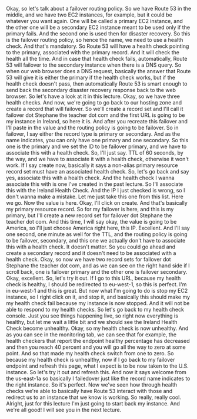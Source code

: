 
<v Instructor>Okay, so let's talk about</v>
a failover routing policy.
So we have Route 53 in the middle,
and we have two EC2 instances, for example,
but it could be whatever you want again.
One will be called a primary EC2 instance,
and the other one will be a secondary EC2 instance
meant to be used only if the primary fails.
And the second one is used then for disaster recovery.
So this is the failover routing policy,
so hence the name,
we need to use a health check.
And that's mandatory.
So Route 53 will have a health check
pointing to the primary, associated with the primary record.
And it will check the health all the time.
And in case that health check fails,
automatically, Route 53 will failover
to the secondary instance when there is a DNS query.
So when our web browser does a DNS request,
basically the answer that Route 53 will give it
is either the primary if the health check works,
but if the health check doesn't pass,
then automatically Route 53 is smart enough
to send back the secondary disaster recovery response
back to the web browser.
So let's have a look at it in this lecture.
Okay, so we have three health checks.
And now, we're going to go back to our hosting zone
and create a record that will failover.
So we'll create a record set
and I'll call it failover dot Stephane the teacher dot com
and the first URL is going to be my instance in Ireland,
so here it is.
And after you recreate this failover
and I'll paste in the value and the routing policy
is going to be failover.
So in failover, I say either the record type
is primary or secondary.
And as the name indicates, you can only have one primary
and one secondary.
So this one is the primary and we set the ID
to be failover primary,
and we have to associate this with a health check.
So, I'll just say.
TTL of 60 seconds, by the way,
and we have to associate it with a health check,
otherwise it won't work.
If I say create now, basically it says
a non-alias primary resource record set
must have an associated health check.
So, let's go back and say yes,
associate this with a health check.
And the health check I wanna associate this with
is one I've created in the past lecture.
So I'll associate this with the Ireland Health Check.
And the IP I just checked is wrong,
so I don't wanna make a mistake.
Let me just take this one from this list.
Here we go.
Now the value is here.
Okay, I'll click on create.
And that's basically my primary resource record.
So for my failover is here,
and this is my primary, but I'll create
a new record set for failover dot
Stephane the teacher dot com.
And this time, I will say okay,
the value is going to be America,
so I'll just choose America right here, this IP.
Excellent.
And I'll say one second, one minute as well
for the TTL, and the routing policy is going to be
failover, secondary, and this one we actually
don't have to associate this with a health check.
It doesn't matter.
So you could go ahead and create a secondary record
and it doesn't need to be associated with a health check.
Okay, so now we have two record sets
for failover dot Stephane the teacher dot com,
and as we can see on the right hand side
if I scroll back, one is failover primary
and the other one is failover secondary.
Okay, excellent.
So, let's try it out.
If I go to this URL, because my health check is healthy,
I should be redirected to eu-west-1,
so this is perfect.
I'm in eu-west-1 and this is great.
But now what I'm going to do
is stop my EC2 instance, so I right click on it,
and stop it, and basically this should make my
my health check fail because my instance is now stopped.
And it will not be able to respond to my health checks.
So let's go back to my health check console.
Just you see things happening live,
so right now everything is healthy,
but let me wait a little bit
and we should see the Ireland Health Check
become unhealthy.
Okay, so my health check is now unhealthy.
And as you can see in the monitoring tab,
we can see that for example, the health checkers
that report the endpoint healthy
percentage has decreased and then you reach
40 percent and you will go all the way
to zero at some point.
And so that made my health check switch
from one to zero.
So because my health check is unhealthy,
now if I go back to my failover endpoint
and refresh this page, what I expect
is to be now taken to the U.S. instance.
So let's try it out and refresh this.
And now it says welcome from the us-east-1a
so basically I failedover just like
the record name indicates to the right instance.
So it's perfect.
Now we've seen how through health checks
we're able to basically have Route 53
interact with those and redirect us
to an instance that we know is working.
So really, really cool.
Alright, just for this lecture
I'm just going to start back my instance.
And we're all good!
I will see you in the next lecture.
